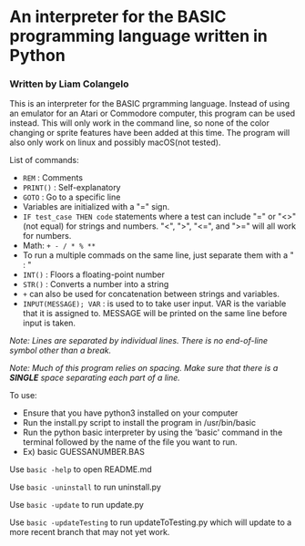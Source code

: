 # An interpreter for the BASIC programming language written in Python
### Written by Liam Colangelo

This is an interpreter for the BASIC prgramming language.
Instead of using an emulator for an Atari or Commodore computer, this program can be used instead.
This will only work in the command line, so none of the color changing or sprite features have been added at this time.
The program will also only work on linux and possibly macOS(not tested).

List of commands:
* `REM` : Comments
* `PRINT()` : Self-explanatory
* `GOTO` : Go to a specific line
* Variables are initialized with a "=" sign.
* `IF test_case THEN code` statements where a test can include "=" or "<>"(not equal) for strings and numbers. "<",
    ">", "<=", and ">=" will all work for numbers.
* Math: `+ - / * % **`
* To run a multiple commads on the same line, just separate them with a " : "
* `INT()` : Floors a floating-point number
* `STR()` : Converts a number into a string
* `+` can also be used for concatenation between strings and variables.
* `INPUT(MESSAGE); VAR` : is used to to take user input. VAR is the variable that it is assigned to. MESSAGE will be printed on the same line before input is taken.
  
*Note: Lines are separated by individual lines. There is no end-of-line symbol other than a break.*

*Note: Much of this program relies on spacing. Make sure that there is a **SINGLE** space separating each part of a line.*


To use:
* Ensure that you have python3 installed on your computer
* Run the install.py script to install the program in /usr/bin/basic
* Run the python basic interpreter by using the 'basic' command in the terminal followed by the name of the file you want to run.
* Ex) basic GUESSANUMBER.BAS


Use `basic -help` to open README.md

Use `basic -uninstall` to run uninstall.py

Use `basic -update` to run update.py

Use `basic -updateTesting` to run updateToTesting.py which will update to a more recent branch that may not yet work.
